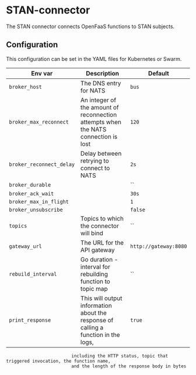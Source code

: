 # STAN-connector

The STAN connector connects OpenFaaS functions to STAN subjects.

## Configuration

This configuration can be set in the YAML files for Kubernetes or Swarm.

| Env var                  | Description                                                                        | Default               |
| ------------------------ | ---------------------------------------------------------------------------------- | --------------------- |
| `broker_host`            | The DNS entry for NATS                                                             | `bus`                 |
| `broker_max_reconnect`   | An integer of the amount of reconnection attempts when the NATS connection is lost | `120`                 |
| `broker_reconnect_delay` | Delay between retrying to connect to NATS                                          | `2s`                  |
| `broker_durable`         |                                                                                    | ``                    |
| `broker_ack_wait`        |                                                                                    | `30s`                 |
| `broker_max_in_flight`   |                                                                                    | `1`                   |
| `broker_unsubscribe`     |                                                                                    | `false`               |
| `topics`                 | Topics to which the connector will bind                                            | ``                    |
| `gateway_url`            | The URL for the API gateway                                                        | `http://gateway:8080` |
| `rebuild_interval`       | Go duration - interval for rebuilding function to topic map                        | ``                    |
| `print_response`         | This will output information about the response of calling a function in the logs, | `true`                |
                             including the HTTP status, topic that triggered invocation, the function name, 
                             and the length of the response body in bytes

